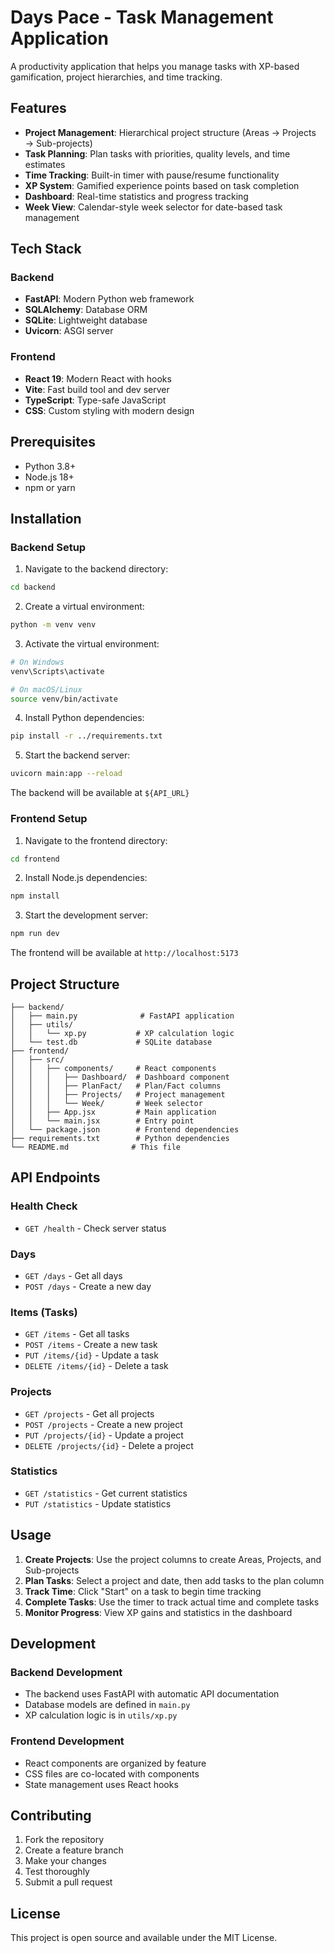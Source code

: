 # Days Pace - Task Management Application

A productivity application that helps you manage tasks with XP-based gamification, project hierarchies, and time tracking.

## Features

- **Project Management**: Hierarchical project structure (Areas → Projects → Sub-projects)
- **Task Planning**: Plan tasks with priorities, quality levels, and time estimates
- **Time Tracking**: Built-in timer with pause/resume functionality
- **XP System**: Gamified experience points based on task completion
- **Dashboard**: Real-time statistics and progress tracking
- **Week View**: Calendar-style week selector for date-based task management

## Tech Stack

### Backend
- **FastAPI**: Modern Python web framework
- **SQLAlchemy**: Database ORM
- **SQLite**: Lightweight database
- **Uvicorn**: ASGI server

### Frontend
- **React 19**: Modern React with hooks
- **Vite**: Fast build tool and dev server
- **TypeScript**: Type-safe JavaScript
- **CSS**: Custom styling with modern design

## Prerequisites

- Python 3.8+
- Node.js 18+
- npm or yarn

## Installation

### Backend Setup

1. Navigate to the backend directory:
```bash
cd backend
```

2. Create a virtual environment:
```bash
python -m venv venv
```

3. Activate the virtual environment:
```bash
# On Windows
venv\Scripts\activate

# On macOS/Linux
source venv/bin/activate
```

4. Install Python dependencies:
```bash
pip install -r ../requirements.txt
```

5. Start the backend server:
```bash
uvicorn main:app --reload
```

The backend will be available at `${API_URL}`

### Frontend Setup

1. Navigate to the frontend directory:
```bash
cd frontend
```

2. Install Node.js dependencies:
```bash
npm install
```

3. Start the development server:
```bash
npm run dev
```

The frontend will be available at `http://localhost:5173`

## Project Structure

```
├── backend/
│   ├── main.py              # FastAPI application
│   ├── utils/
│   │   └── xp.py           # XP calculation logic
│   └── test.db             # SQLite database
├── frontend/
│   ├── src/
│   │   ├── components/     # React components
│   │   │   ├── Dashboard/  # Dashboard component
│   │   │   ├── PlanFact/   # Plan/Fact columns
│   │   │   ├── Projects/   # Project management
│   │   │   └── Week/       # Week selector
│   │   ├── App.jsx         # Main application
│   │   └── main.jsx        # Entry point
│   └── package.json        # Frontend dependencies
├── requirements.txt        # Python dependencies
└── README.md              # This file
```

## API Endpoints

### Health Check
- `GET /health` - Check server status

### Days
- `GET /days` - Get all days
- `POST /days` - Create a new day

### Items (Tasks)
- `GET /items` - Get all tasks
- `POST /items` - Create a new task
- `PUT /items/{id}` - Update a task
- `DELETE /items/{id}` - Delete a task

### Projects
- `GET /projects` - Get all projects
- `POST /projects` - Create a new project
- `PUT /projects/{id}` - Update a project
- `DELETE /projects/{id}` - Delete a project

### Statistics
- `GET /statistics` - Get current statistics
- `PUT /statistics` - Update statistics

## Usage

1. **Create Projects**: Use the project columns to create Areas, Projects, and Sub-projects
2. **Plan Tasks**: Select a project and date, then add tasks to the plan column
3. **Track Time**: Click "Start" on a task to begin time tracking
4. **Complete Tasks**: Use the timer to track actual time and complete tasks
5. **Monitor Progress**: View XP gains and statistics in the dashboard

## Development

### Backend Development
- The backend uses FastAPI with automatic API documentation
- Database models are defined in `main.py`
- XP calculation logic is in `utils/xp.py`

### Frontend Development
- React components are organized by feature
- CSS files are co-located with components
- State management uses React hooks

## Contributing

1. Fork the repository
2. Create a feature branch
3. Make your changes
4. Test thoroughly
5. Submit a pull request

## License

This project is open source and available under the MIT License. 